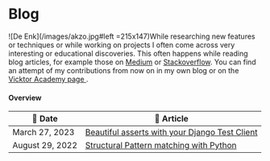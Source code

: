 # Blog

![De Enk](/images/akzo.jpg#left =215x147)While researching new features or techniques or while working on projects I often come across very interesting or educational discoveries. This often happens while reading blog articles, for example those on [Medium](https://medium.com) or [Stackoverflow](https://stackoverflow.blog/). You can find an attempt of my contributions from now on in my own blog or on the [Vicktor Academy page ](https://vicktor.nl/academy/).


#### Overview

| :calendar: Date    | :file_folder: Article                                                                                      |
| -------------------| -----------------------------------------------------------------------------------------------------------|
| March 27, 2023     | [Beautiful asserts with your Django Test Client](/en/blog/beautiful-asserts-with-your-django-test-client)  |
| August 29, 2022    | [Structural Pattern matching with Python](/en/blog/structural-pattern-matching-with-python)                |
